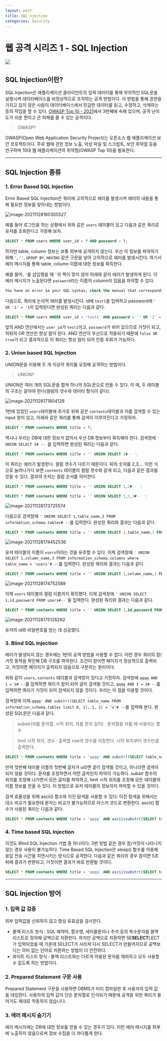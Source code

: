 ```yaml
---
layout: post
title: SQL njection
categories: Security
---
```


# 웹 공격 시리즈 1 - SQL Injection

![](..\..\images\sql-injection.jpeg)

## SQL Injection이란?

SQL Injection은 애플리케이션 클라이언트의 입력 데이터를 통해 악의적인 SQL문을 실행시켜 데이터베이스를 비정상적으로 조작하는 공격 방법이다. 이 방법을 통해 권한을 가지고 있지 않은 사람이 데이터베이스에서 민감한 데이터를 읽고, 수정하고, 삭제하는 등의 작업을 할 수 있다. [OWASP Top 10 - 2021](https://owasp.org/Top10/)에서 3번째에 속해 있으며, 공격 난이도가 쉬운 편이고 큰 피해를 줄 수 있는 공격이다.

> OWASP?

OWASP(Open Web Application Security Project)는 오픈소스 웹 애플리케이션 보안 프로젝트이다. 주로 웹에 관한 정보 노출, 악성 파일 및 스크립트, 보안 취약점 등을 연구하며 10대 웹 애플리케이션의 취약점(OWASP Top 10)을 발표한다.

---





## SQL Injection 종류

### 1.   Error Based SQL Injection

Error Based SQL Injection은 쿼리에 고의적으로 에러를 발생시켜 에러의 내용을 통해 필요한 정보를 찾아내는 방법이다.

![image-20211128160305527](..\..\images\image-20211128160305527.png)

예를 들어 로그인을 하는 상황에서 위와 같은 `users` 테이블이 있고 다음과 같은 쿼리로 유저를 조회한다고 가정해 보자.

```sql
SELECT * FROM users WHERE user_id = ? AND password = ?;
```

하지만 table, column 정보는 보통 외부에 공개하지 않는다. 우선 이 정보를 파악하기 위해 `'`, `''`, `GROUP BY`, `HAVING` 같은 구문을 넣어 고의적으로 에러를 발생시킨다. 여기서 에러 메시지를 통해 table, column 이름에 대한 정보를 획득한다.

예를 들어, `'`를 삽입했을 때 `'`의 짝이 맞지 않아 아래와 같이 에러가 발생하게 된다. 이 에러 메시지가 노출된다면 `password`라는 이름의 column이 있음을 파악할 수 있다.

```sql
You have an error in your SQL syntax; check the manual that corresponds to your MySQL server version for the right syntax to use near '''' AND password = ''' at line 1
```

다음으로, 쿼리에 논리적 에러를 발생시킨다. id에 `test1`을 입력하고 password에 `' OR '1' = '1`이 입력된다면 완성된 쿼리는 다음과 같다.

```sql
SELECT * FROM users WHERE user_id = 'test1' AND password = '' OR '1' = '1';
```

앞의 AND 연산에서는 `user_id`가 `test1`이고, `password`가 비어 있으므로 거짓이 되고, 하뒤의 OR 연산은 항상 참이 된다. AND 연산이 우선으로 적용되기 때문에 `false OR true`가 되고 결과적으로 이 쿼리는 항상 참이 되어 인증 우회가 가능하다.



### 2. Union based SQL Injection

UNION문을 이용해 두 개 이상의 쿼리를 요청해 공격하는 방법이다. 

> UNION?

UNION은 여러 개의 SQL문을 합쳐 하나의 SQL문으로 만들 수 있다. 이 때, 두 테이블의 구조는 같아야 한다(컬럼의 갯수와 데이터 형식이 같다).

![image-20211128171804128](..\..\images\image-20211128171804128.png)

1번에 있었던 `users`테이블에 추가로 위와 같은 `contents`테이블과 이를 검색할 수 있는 input 창이 있고, 아래와 같은 쿼리를 통해 검색이 이루어진다고 가정하자.

```sql
SELECT * FROM contents WHERE title = ?;
```

역시나 우리는 DB에 대한 정보가 없어서 우선 DB 정보부터 획득해야 한다. 검색창에 `' UNION SELECT 1# -- `를 입력하면 완성된 쿼리는 다음과 같다.

```sql
SELECT * FROM contents WHERE title = '' UNION SELECT 1#-- ';
```

이 쿼리는 에러가 발생한다. 컬럼 갯수가 다르기 때문이다. 뒤의 숫자를 2,3,... 이런 식으로 늘려나가다 보면 `contents` 테이블의 컬럼 갯수와 같게 되고, 다음과 같은 결과를 얻을 수 있다. 결과의 숫자는 컬럼 순서를 의미한다.

```sql
SELECT * FROM contents WHERE title = '' UNION SELECT 1,2#-- ';
```

```sql
SELECT * FROM contents WHERE title = '' UNION SELECT 1,2,3#-- ';
```

![image-20211128173725574](..\..\images\image-20211128173725574.png)

다음으로 검색창에 `' UNION SELECT 1,table_name,3 FROM information_schema.tables# --`를 입력한다. 완성된 쿼리와 결과는 다음과 같다.

```sql
SELECT * FROM contents WHERE title = '' UNION SELECT 1,table_name,3 FROM information_schema.tables#-- ';
```

![image-20211128174452536](..\..\images\image-20211128174452536.png)

유저 테이블의 이름이 `users`이라는 것을 유추할 수 있다. 이제 검색창에 `' UNION SELECT 1,column_name,3 FROM information_schema.columns where table_name = 'users'# --`를 입력한다. 완성된 쿼리와 결과는 다음과 같다.

```sql
SELECT * FROM contents WHERE title = '' UNION SELECT 1,column_name,3 FROM information_schema.columns where table_name = 'users'# -- ';
```

![image-20211128174752589](..\..\images\image-20211128174752589.png)

이제 `users` 테이블의 컬럼 이름까지 획득했다. 이제 검색창에 `' UNION SELECT 1,id,password FROM users#-- `을 입력한다. 완성된 쿼리와 결과는 다음과 같다.

```sql
SELECT * FROM contents WHERE title = '' UNION SELECT 1,id,password FROM users#-- ';
```

![image-20211128175126262](..\..\images\image-20211128175126262.png)

유저의 id와 비밀번호를 얻는 데 성공했다.



### 3. Blind SQL Injection

에러가 발생되지 않는 경우에는 1번의 공격 방법을 사용할 수 없다. 이런 경우 쿼리의 참/거짓 동작을 확인해 DB 구조를 파악한다. 조건이 참이면 페이지가 정상적으로 출력되고, 거짓이면 페이지가 출력되지 않음으로 구분하는 원리이다. 

위와 같이 `users`, `contents` 테이블과 검색창이 있다고 가정하자. 검색창에 `qqqq AND 1 = 1# --`를 입력하면 쿼리가 참이 되어 글이 검색될 것이고, `qqqq AND 1 = 2# --`를 입력하면 쿼리가 거짓이 되어 검색되지 않을 것이다. 우리는 이 점을 이용할 것이다.

검색창에 이제 `qqqq' AND substr((SELECT table_name FROM information_schema.tables limit 0, 1), 1, 1) = 'u'# --`를 입력해 본다. 완성된 SQL문은 다음과 같다.

> substr(자를 문자열, 시작 위치, 자를 문자 길이) : 문자열을 자를 때 사용되는 함수

> limit 시작 위치, 갯수 : 출력할 row의 갯수를 지정한다. 시작 위치부터 갯수만큼 출력한다.

```sql
SELECT * FROM contents WHERE title = 'qqqq' AND substr((SELECT table_name FROM information_schema.tables limit 0, 1), 1, 1) = 'u'# -- ';
```

만약 첫번째 테이블 이름의 첫번째 글자가 u라면 글이 검색될 것이고, 아니라면 검색이 되지 않을 것이다. 문자를 조정하면서 어떤 글자인지 파악이 가능하다. substr 함수의 위치를 조정해 나가면서 모든 글자를 파악하고, limit 시작 위치를 조정해 모든 테이블의 이름 정보를 얻을 수 있다. 이 방법으로 유저 테이블의 정보까지 파악할 수 있을 것이다.

검색 효율성을 위해 ascii() 함수와 이진 탐색을 사용할 수 있다. 이진 탐색을 위해서는 대소 비교가 필요한데 문자는 비교가 불가능하므로 아스키 코드로 변환한다. ascii() 함수가 사용된 쿼리는 다음과 같다.

```sql
SELECT * FROM contents WHERE title = 'qqqq' AND ascii(substr((SELECT table_name FROM information_schema.tables limit 0, 1), 1, 1)) > 97# -- ';
```



### 4. Time based SQL Injection

이것도 Blind SQL Injection 기법 중 하나이다. 3번 방법 같은 경우 참/거짓이 나타나지 않는 경우 사용이 불가능하다. Time Based SQL Injection은 sleep() 함수를 이용해 응답 전송 시간을 지연시키는 방식으로 공격한다. 다음과 같은 쿼리의 경우 참이면 5초 뒤에 결과가 반환되고, 거짓이면 결과가 바로 반환될 것이다.

```sql
SELECT * FROM contents WHERE title = 'qqqq' AND ascii(substr((SELECT table_name FROM information_schema.tables limit 0, 1), 1, 1)) > 97 AND sleep(5)# -- ';
```

---





## SQL Injection 방어

### 1. 입력 값 검증

외부 입력값을 신뢰하지 않고 항상 유효성을 검사한다.

- 블랙 리스트 방식 : SQL 예약어, 함수명, 세미콜론이나 주석 등의 특수문자를 블랙리스트로 정의해 공백으로 치환한다. 하지만 공백으로 치환하면 SE**SELECT**LECT가 입력되었을 때 가운데 SELECT가 사라져 다시 SELECT가 만들어지므로 공백보다는 의미 없는 단어로 치환하는 방법이 더 안전하다.
- 화이트 리스트 방식 : 블랙 리스트와는 다르게 허용된 문자를 제외하고 모두 사용할 수 없도록 하는 방법이다.



### 2. Prepared Statement  구문 사용

Prepared Statement 구문을 사용하면 DBMS가 미리 컴파일한 후 사용자의 입력 값을 대입한다. 사용자의 입력 값이 단순 문자열로 인식되기 때문에 공격을 위한 쿼리가 들어가도 제대로 작동하지 않습니다.



### 3. 에러 메시지 숨기기

에러 메시지에는 DB에 대한 정보를 얻을 수 있는 경우가 있다. 이런 에러 메시지를 외부에 노출하지 않음으로써 정보 수집을 더 까다롭게 한다.










